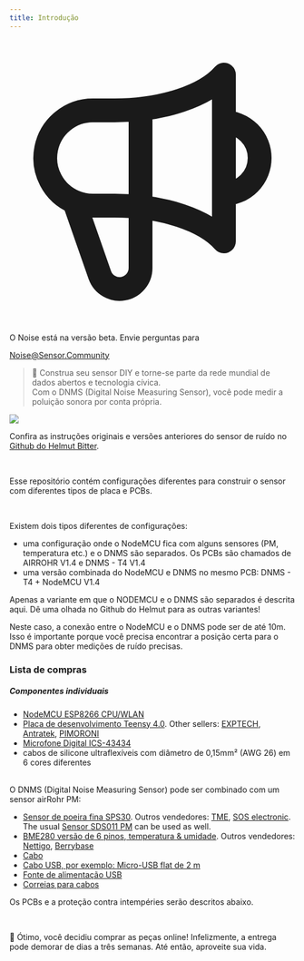 ```yaml
---
title: Introdução
---
```

 
  <div class="max-w-screen-xl mx-auto pb-5">
    <div class="p-2 rounded-lg bg-indigo-100 shadow-lg sm:p-3">
    <div class="flex items-center">
          <span class="p-2 rounded-lg bg-indigo-500">
            <svg class="h-8 w-8 text-white" fill="none" viewBox="0 0 24 24" stroke="currentColor">
              <path stroke-linecap="round" stroke-linejoin="round" stroke-width="2" d="M11 5.882V19.24a1.76 1.76 0 01-3.417.592l-2.147-6.15M18 13a3 3 0 100-6M5.436 13.683A4.001 4.001 0 017 6h1.832c4.1 0 7.625-1.234 9.168-3v14c-1.543-1.766-5.067-3-9.168-3H7a3.988 3.988 0 01-1.564-.317z" />
            </svg>
          </span>
        <div class="flex-wrap flex">
          <p class="pt-1 text-indigo-700 font-medium">
              O Noise está na versão beta. Envie perguntas para</p>
        <a href="mailto:Noise@Sensor.Community" class="ml-1 font-medium underline text-white hover:text-yellow-600">
                Noise@Sensor.Community</a>
        </div>
    </div>
  </div>
</div>


> 🚧 Construa seu sensor DIY e torne-se parte da rede mundial de dados abertos e tecnologia cívica. <br> Com o DNMS (Digital Noise Measuring Sensor), você pode medir a poluição sonora por conta própria.

 <img src="../docs/dnms/dnms-noise-measuring-sensor-kit.jpg" style="display: block; margin: 1em 0" loading="lazy"/>


Confira as instruções originais e versões anteriores do sensor de ruído no [Github do Helmut Bitter](https://github.com/hbitter/DNMS/tree/master/Manual).

<br>

Esse repositório contém configurações diferentes para construir o sensor com diferentes tipos de placa e PCBs.
 
 <br>
 
 Existem dois tipos diferentes de configurações:
 
* uma configuração onde o NodeMCU fica com alguns sensores (PM, temperatura etc.) e o DNMS são separados. Os PCBs são chamados de AIRROHR V1.4 e DNMS - T4 V1.4
* uma versão combinada do NodeMCU e DNMS no mesmo PCB: DNMS - T4 + NodeMCU V1.4
  
 Apenas a variante em que o NODEMCU e o DNMS são separados é descrita aqui. Dê uma olhada no Github do Helmut para as outras variantes!
 
  Neste caso, a conexão entre o NodeMCU e o DNMS pode ser de até 10m. Isso é importante porque você precisa encontrar a posição certa para o DNMS para obter medições de ruído precisas.

### Lista de compras

##### Componentes individuais
* [NodeMCU ESP8266 CPU/WLAN](https://www.aliexpress.com/wholesale?groupsort=1&SortType=price_asc&SearchText=nodemcu+v3+esp8266+ch340)
* [Placa de desenvolvimento Teensy 4.0](https://www.pjrc.com/store/teensy40.html). Other sellers: [EXPTECH](https://www.exp-tech.de/plattformen/teensy/9596/teensy-4.0-development-board), [Antratek](https://www.antratek.de/teensy-4-0), [PIMORONI](https://shop.pimoroni.com/products/teensy-4-0-development-board)
* [Microfone Digital ICS-43434](https://www.tindie.com/products/onehorse/ics43434-i2s-digital-microphone/)
* cabos de silicone ultraflexíveis com diâmetro de 0,15mm² (AWG 26) em 6 cores diferentes
<br>
O DNMS (Digital Noise Measuring Sensor) pode ser combinado com um sensor airRohr PM:

* [Sensor de poeira fina SPS30](https://www.sparkfun.com/products/15103). Outros vendedores: [TME](https://www.tme.eu/de/details/sps30/gassensoren/sensirion/1-101638-10/?brutto=1), [SOS electronic](https://www.soselectronic.de/products/sensirion/sps30-2-304234). The usual [Sensor SDS011 PM](https://de.aliexpress.com/wholesale?catId=0&initiative_id=AS_20200813122806&SearchText=sds011) can be used as well.
* [BME280 versão de 6 pinos, temperatura & umidade](https://www.aliexpress.com/wholesale?catId=0&initiative_id=SB_20200308040440&SearchText=bme280+-5V+%2B3.3V). Outros vendedores: [Nettigo](https://nettigo.eu/products/module-pressure-humidity-and-temperature-sensor-bosch-bme280), [Berrybase](https://www.berrybase.de/bauelemente/sensoren-module/feuchtigkeit/bme680-breakout-board-4in1-sensor-f-252-r-temperatur-luftfeuchtigkeit-luftdruck-und-luftg-252-t)
* [Cabo](http://www.aliexpress.com/wholesale?groupsort=1&SortType=price_asc&SearchText=Dupont+cable+20cm+female-female)
* [Cabo USB, por exemplo: Micro-USB flat de 2 m](https://www.aliexpress.com/wholesale?catId=0&initiative_id=SB_20200308040708&SearchText=micro+usb+flat+cable+2m)
* [Fonte de alimentação USB](https://www.aliexpress.com/wholesale?catId=0&initiative_id=SB_20200308040834&SearchText=single+micro+usb+eu+power+supply)
* [Correias para cabos](https://www.aliexpress.com/wholesale?catId=0&initiative_id=SB_20200308040852&SearchText=cable+straps)

Os PCBs e a proteção contra intempéries serão descritos abaixo.

<br>

🙌 Ótimo, você decidiu comprar as peças online!
Infelizmente, a entrega pode demorar de dias a três semanas.
Até então, aproveite sua vida️.
